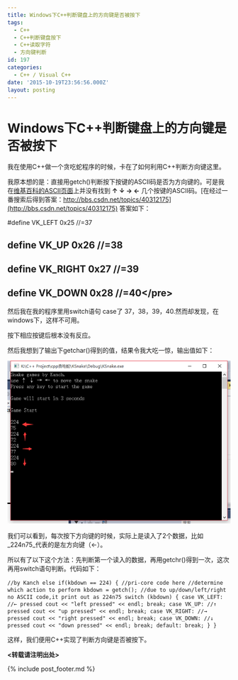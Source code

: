 ```yaml
---
title: Windows下C++判断键盘上的方向键是否被按下
tags:
  - C++
  - C++判断键盘按下
  - C++读取字符
  - 方向键判断
id: 197
categories:
  - C++ / Visual C++
date: '2015-10-19T23:56:56.000Z'
layout: posting
---
```


# Windows下C++判断键盘上的方向键是否被按下

我在使用C++做一个贪吃蛇程序的时候，卡在了如何利用C++判断方向键这里。

我原本想的是：直接用getch\(\)判断按下按键的ASCII码是否为方向键的。可是我在[维基百科的ASCII页面](https://en.wikipedia.org/wiki/ASCII)上并没有找到 **↑ ↓ → ←** 几个按键的ASCII码。[在经过一番搜索后得到答案：http://bbs.csdn.net/topics/40312175](http://bbs.csdn.net/topics/40312175) 答案如下：

\#define VK\_LEFT 0x25 //=37

## define VK\_UP             0x26  //=38

## define VK\_RIGHT          0x27  //=39

## define VK\_DOWN           0x28  //=40&lt;/pre&gt;

然后我在我的程序里用switch语句 case了 37，38，39，40.然而却发现，在windows下，这样不可用。

按下相应按键后根本没有反应。

然后我想到了输出下getchar\(\)得到的值，结果令我大吃一惊，输出值如下：

[![C++\_dectect\_dir](https://raw.githubusercontent.com/ankanch/blog/master/images/wp-content/uploads/2015/10/C-_dectect_dir.png)](https://raw.githubusercontent.com/ankanch/blog/master/images/wp-content/uploads/2015/10/C-_dectect_dir.png)

我们可以看到，每次按下方向键的时候，实际上是读入了2个数据，比如 _224n75_代表的是左方向键（←）。

所以有了以下这个方法：先判断第一个读入的数据，再用getchr\(\)得到一次，这次再用switch语句判断。代码如下：

```
//by Kanch else if(kbdown == 224) { //pri-core code here //determine which action to perform kbdown = getch(); //due to up/down/left/right no ASCII code,it print out as 224n75 switch (kbdown) { case VK_LEFT: //← pressed cout << "left pressed" << endl; break; case VK_UP: //↑ pressed cout << "up pressed" << endl; break; case VK_RIGHT: //→ pressed cout << "right pressed" << endl; break; case VK_DOWN: //↓ pressed cout << "down pressed" << endl; break; default: break; } }
```

这样，我们便用C++实现了判断方向键是否被按下。

**&lt;转载请注明出处&gt;**



{% include post_footer.md %}